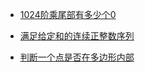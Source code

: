 - [1024阶乘尾部有多少个0](https://blog.csdn.net/czw698/article/details/25289007)

- [满足给定和的连续正整数序列](https://blog.csdn.net/qiting00/article/details/81155438)

- [判断一个点是否在多边形内部](https://blog.csdn.net/chelen_jak/article/details/52650886)
